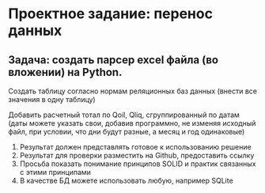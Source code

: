 # Проектное задание: перенос данных
## Задача: создать парсер excel файла (во вложении) на Python.

Создать таблицу согласно нормам реляционных баз данных (внести все значения в одну таблицу)

Добавить расчетный тотал по Qoil, Qliq, сгруппированный по датам 
(даты можете указать свои, добавив программно, не изменяя исходный файл, 
при условии, что дни будут разные, а месяц и год одинаковые)

1. Результат должен представлять готовое к использованию решение
2. Результат для проверки разместить на Github, предоставить ссылку
3. Просьба показать понимание принципов SOLID и  практик связанных с этими принципами
4. В качестве БД можете использовать любую, например SQLite


